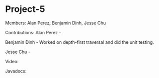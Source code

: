 # Project-5

Members: Alan Perez, Benjamin Dinh, Jesse Chu

Contributions:
Alan Perez - 

Benjamin Dinh - Worked on depth-first traversal and did the unit testing.

Jesse Chu - 

Video:

Javadocs: